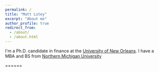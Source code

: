 ```yaml
---
permalink: /
title: "Matt Lutey"
excerpt: "About me"
author_profile: true
redirect_from:
  - /about/
  - /about.html
---
```


I'm a Ph.D. candidate in finance at the [University of New Orleans](www.uno.edu).
I have a MBA and BS from [Northern Michigan University](www.nmu.edu)

======
